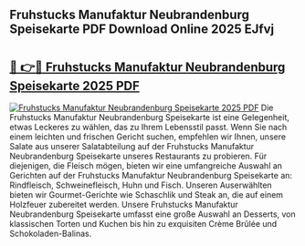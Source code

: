 ## Fruhstucks Manufaktur Neubrandenburg Speisekarte PDF Download Online 2025 EJfvj

# <h2><a href="http://gcaueb.nevu.top/?p=Fruhstucks+Manufaktur+Neubrandenburg+Speisekarte">🔗 👉🔴 Fruhstucks Manufaktur Neubrandenburg Speisekarte 2025 PDF</a></h2>

[![Fruhstucks Manufaktur Neubrandenburg Speisekarte 2025 PDF](https://i.imgur.com/dBaPXMq.png)](http://gcaueb.nevu.top/?p=Fruhstucks+Manufaktur+Neubrandenburg+Speisekarte)
Die Fruhstucks Manufaktur Neubrandenburg Speisekarte ist eine Gelegenheit, etwas Leckeres zu wählen, das zu Ihrem Lebensstil passt. Wenn Sie nach einem leichten und frischen Gericht suchen, empfehlen wir Ihnen, unsere Salate aus unserer Salatabteilung auf der Fruhstucks Manufaktur Neubrandenburg Speisekarte unseres Restaurants zu probieren. Für diejenigen, die Fleisch mögen, bieten wir eine umfangreiche Auswahl an Gerichten auf der Fruhstucks Manufaktur Neubrandenburg Speisekarte an: Rindfleisch, Schweinefleisch, Huhn und Fisch. Unseren Auserwählten bieten wir Gourmet-Gerichte wie Schaschlik und Steak an, die auf einem Holzfeuer zubereitet werden. Unsere Fruhstucks Manufaktur Neubrandenburg Speisekarte umfasst eine große Auswahl an Desserts, von klassischen Torten und Kuchen bis hin zu exquisiten Crème Brûlée und Schokoladen-Balinas.
